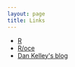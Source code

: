 ```yaml
---
layout: page
title: Links
---
```


* [R](www.r-project.org)
* [R/oce](dankelley.github.io/oce)
* [Dan Kelley's blog](dankelley.github.io/blog)

